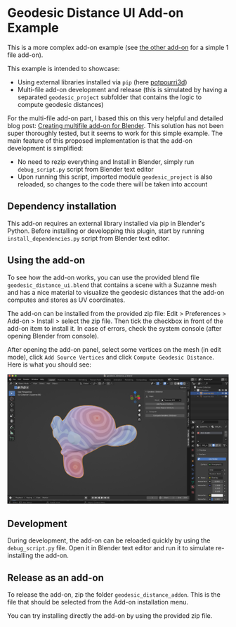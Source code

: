 # Geodesic Distance UI Add-on Example

This is a more complex add-on example (see [the other add-on](../vertex_selector) for a simple 1 file add-on).

This example is intended to showcase:
* Using external libraries installed via `pip` (here [potpourri3d](https://github.com/nmwsharp/potpourri3d))
* Multi-file add-on development and release (this is simulated by having a separated `geodesic_project` subfolder that contains the logic to compute geodesic distances)

For the multi-file add-on part, I based this on this very helpful and detailed blog post: [Creating multifile add-on for Blender](https://b3d.interplanety.org/en/creating-multifile-add-on-for-blender/). This solution has not been super thoroughly tested, but it seems to work for this simple example. The main feature of this proposed implementation is that the add-on development is simplified:
* No need to rezip everything and Install in Blender, simply run `debug_script.py` script from Blender text editor
* Upon running this script, imported module `geodesic_project` is also reloaded, so changes to the code there will be taken into account

## Dependency installation

This add-on requires an external library installed via pip in Blender's Python. Before installing or developping this plugin, start by running `install_dependencies.py` script from Blender text editor.

## Using the add-on

To see how the add-on works, you can use the provided blend file `geodesic_distance_ui.blend` that contains a scene with a Suzanne mesh and has a nice material to visualize the geodesic distances that the add-on computes and stores as UV coordinates.

The add-on can be installed from the provided zip file: Edit > Preferences > Add-on > Install > select the zip file. Then tick the checkbox in front of the add-on item to install it. In case of errors, check the system console (after opening Blender from console).

After opening the add-on panel, select some vertices on the mesh (in edit mode), click `Add Source Vertices` and click `Compute Geodesic Distance`. Here is what you should see:

![ui_sample](ui_sample.png)

## Development

During development, the add-on can be reloaded quickly by using the `debug_script.py` file. Open it in Blender text editor and run it to simulate re-installing the add-on.

## Release as an add-on

To release the add-on, zip the folder `geodesic_distance_addon`. This is the file that should be selected from the Add-on installation menu.

You can try installing directly the add-on by using the provided zip file.